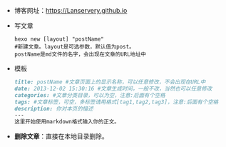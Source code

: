 + 博客网址：https://Lanservery.github.io

+ 写文章

  ```console
  hexo new [layout] "postName" 
  #新建文章。layout是可选参数，默认值为post。
  postName是md文件的名字，会出现在文章的URL地址中
  ```

+ 模板

  ```markdown
  title: postName #文章页面上的显示名称，可以任意修改，不会出现在URL中
  date: 2013-12-02 15:30:16 #文章生成时间，一般不改，当然也可以任意修改
  categories: #文章分类目录，可以为空，注意:后面有个空格
  tags: #文章标签，可空，多标签请用格式[tag1,tag2,tag3]，注意:后面有个空格
  description: 你对本页的描述
  ---
  这里开始使用markdown格式输入你的正文。
  ```

+ **删除文章**：直接在本地目录删除。